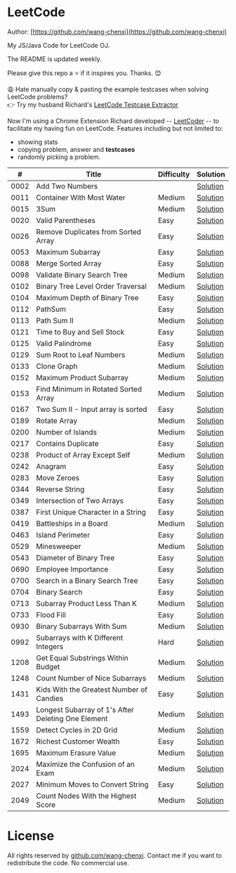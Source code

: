 # LeetCode

Author: [https://github.com/wang-chenxi](https://github.com/wang-chenxi)

My JS/Java Code for LeetCode OJ.

The README is updated weekly. 

Please give this repo a :star: if it inspires you. Thanks. :blush:

😩 Hate manually copy & pasting the example testcases when solving LeetCode problems?  
👉 Try my husband Richard's [LeetCode Testcase Extractor](https://liuzhenglai.com/post/5e6f2551e9a0d01760b274d8)

Now I'm using a Chrome Extension Richard developed -- [LeetCoder](https://chrome.google.com/webstore/detail/gkmoalkjclphfhgnhdlilebaolpdkgpf) -- to facilitate my having fun on LeetCode. Features including but not limited to:
* showing stats
* copying problem, answer and **testcases**
* randomly picking a problem.

\# | Title | Difficulty | Solution
---|---|---|---
0002 | Add Two Numbers |  | [Solution](leetcode/0002.%20Add%20Two%20Numbers)
0011 | Container With Most Water | Medium | [Solution](leetcode/0011.%20Container%20With%20Most%20Water)
0015 | 3Sum | Medium | [Solution](leetcode/0015.%203Sum)
0020 | Valid Parentheses | Easy | [Solution](leetcode/0020.%20Valid%20Parentheses)
0026 | Remove Duplicates from Sorted Array | Easy | [Solution](leetcode/0026.%20Remove%20Duplicates%20from%20Sorted%20Array)
0053 | Maximum Subarray | Easy | [Solution](leetcode/0053.%20Maximum%20Subarray)
0088 | Merge Sorted Array | Easy | [Solution](leetcode/0088.%20Merge%20Sorted%20Array)
0098 | Validate Binary Search Tree | Medium | [Solution](leetcode/0098.%20Validate%20Binary%20Search%20Tree)
0102 | Binary Tree Level Order Traversal | Medium | [Solution](leetcode/0102.%20Binary%20Tree%20Level%20Order%20Traversal)
0104 | Maximum Depth of Binary Tree | Easy | [Solution](leetcode/0104.%20Maximum%20Depth%20of%20Binary%20Tree)
0112 | PathSum | Easy | [Solution](leetcode/0112.%20PathSum)
0113 | Path Sum II | Medium | [Solution](leetcode/0113.%20Path%20Sum%20II)
0121 | Time to Buy and Sell Stock | Easy | [Solution](leetcode/0121.Best%20Time%20to%20Buy%20and%20Sell%20Stock)
0125 | Valid Palindrome | Easy | [Solution](leetcode/0125.%20Valid%20Palindrome)
0129 | Sum Root to Leaf Numbers | Medium | [Solution](leetcode/0129.%20Sum%20Root%20to%20Leaf%20Numbers)
0133 | Clone Graph | Medium | [Solution](leetcode/0133.%20Clone%20Graph)
0152 | Maximum Product Subarray | Medium | [Solution](leetcode/0152.%20Maximum%20Product%20Subarray)
0153 | Find Minimum in Rotated Sorted Array | Medium | [Solution](leetcode/0153.%20Find%20Minimum%20in%20Rotated%20Sorted%20Array)
0167 | Two Sum II - Input array is sorted | Easy | [Solution](leetcode/0167.%20Two%20Sum%20II%20-%20Input%20array%20is%20sorted)
0189 | Rotate Array | Medium | [Solution](leetcode/0189.%20Rotate%20Array)
0200 | Number of Islands | Medium | [Solution](leetcode/0200.%20Number%20of%20Islands)
0217 | Contains Duplicate | Easy | [Solution](leetcode/0217.%20Contains%20Duplicate)
0238 | Product of Array Except Self | Medium | [Solution](leetcode/0238.%20Product%20of%20Array%20Except%20Self)
0242 | Anagram | Easy | [Solution](leetcode/0242.Valid%20Anagram)
0283 | Move Zeroes | Easy | [Solution](leetcode/0283.%20Move%20Zeroes)
0344 | Reverse String | Easy | [Solution](leetcode/0344.%20Reverse%20String)
0349 | Intersection of Two Arrays | Easy | [Solution](leetcode/0349.%20Intersection%20of%20Two%20Arrays)
0387 | First Unique Character in a String | Easy | [Solution](leetcode/0387.%20First%20Unique%20Character%20in%20a%20String)
0419 | Battleships in a Board | Medium | [Solution](leetcode/0419.%20Battleships%20in%20a%20Board)
0463 | Island Perimeter | Easy | [Solution](leetcode/0463.%20Island%20Perimeter)
0529 | Minesweeper | Medium | [Solution](leetcode/0529.%20Minesweeper)
0543 | Diameter of Binary Tree | Easy | [Solution](leetcode/0543.%20Diameter%20of%20Binary%20Tree)
0690 | Employee Importance | Easy | [Solution](leetcode/0690.%20Employee%20Importance)
0700 | Search in a Binary Search Tree | Easy | [Solution](leetcode/0700.%20Search%20in%20a%20Binary%20Search%20Tree)
0704 | Binary Search | Easy | [Solution](leetcode/0704.%20Binary%20Search)
0713 | Subarray Product Less Than K | Medium | [Solution](leetcode/0713.%20Subarray%20Product%20Less%20Than%20K)
0733 | Flood Fill | Easy | [Solution](leetcode/0733.%20Flood%20Fill)
0930 | Binary Subarrays With Sum | Medium | [Solution](leetcode/0930.%20Binary%20Subarrays%20With%20Sum)
0992 | Subarrays with K Different Integers | Hard | [Solution](leetcode/0992.%20Subarrays%20with%20K%20Different%20Integers)
1208 | Get Equal Substrings Within Budget | Medium | [Solution](leetcode/1208.%20Get%20Equal%20Substrings%20Within%20Budget)
1248 | Count Number of Nice Subarrays | Medium | [Solution](leetcode/1248.%20Count%20Number%20of%20Nice%20Subarrays)
1431 | Kids With the Greatest Number of Candies | Easy | [Solution](leetcode/1431.%20Kids%20With%20the%20Greatest%20Number%20of%20Candies)
1493 | Longest Subarray of 1's After Deleting One Element | Medium | [Solution](leetcode/1493.%20Longest%20Subarray%20of%201%27s%20After%20Deleting%20One%20Element)
1559 | Detect Cycles in 2D Grid | Medium | [Solution](leetcode/1559.%20Detect%20Cycles%20in%202D%20Grid)
1672 | Richest Customer Wealth | Easy | [Solution](leetcode/1672.%20Richest%20Customer%20Wealth)
1695 | Maximum Erasure Value | Medium | [Solution](leetcode/1695.%20Maximum%20Erasure%20Value)
2024 | Maximize the Confusion of an Exam | Medium | [Solution](leetcode/2024.%20Maximize%20the%20Confusion%20of%20an%20Exam)
2027 | Minimum Moves to Convert String | Easy | [Solution](leetcode/2027.%20Minimum%20Moves%20to%20Convert%20String)
2049 | Count Nodes With the Highest Score | Medium | [Solution](leetcode/2049.%20Count%20Nodes%20With%20the%20Highest%20Score)

# License

All rights reserved by [github.com/wang-chenxi](https://github.com/wang-chenxi). Contact me if you want to redistribute the code. No commercial use.
